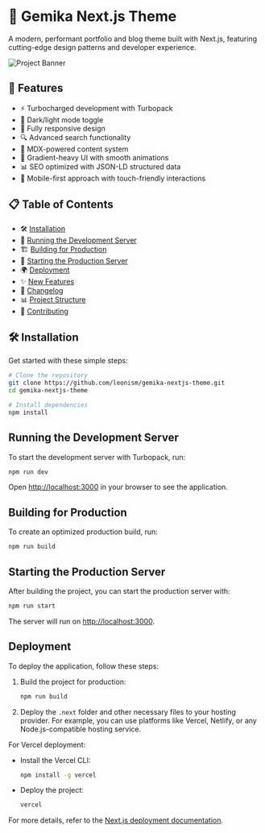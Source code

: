 # 🚀 Gemika Next.js Theme

A modern, performant portfolio and blog theme built with Next.js, featuring cutting-edge design patterns and developer experience.

![Project Banner](public/banner.png)
<!-- Add your banner image if available -->

## 🌟 Features

- ⚡ Turbocharged development with Turbopack
- 🌙 Dark/light mode toggle
- 📱 Fully responsive design
- 🔍 Advanced search functionality
- 📝 MDX-powered content system
- 🎨 Gradient-heavy UI with smooth animations
- 📊 SEO optimized with JSON-LD structured data
- 📱 Mobile-first approach with touch-friendly interactions

## 📋 Table of Contents

- 🛠️ [Installation](#installation)
- 🏃 [Running the Development Server](#running-the-development-server)
- 🏗️ [Building for Production](#building-for-production)
- 🚀 [Starting the Production Server](#starting-the-production-server)
- 🌍 [Deployment](#deployment)
- ✨ [New Features](#new-features)
- 📜 [Changelog](#changelog)
- 📊 [Project Structure](#project-structure)
- 🤝 [Contributing](#contributing)

## 🛠️ Installation

Get started with these simple steps:

```bash
# Clone the repository
git clone https://github.com/leonism/gemika-nextjs-theme.git
cd gemika-nextjs-theme

# Install dependencies
npm install
```

## Running the Development Server

To start the development server with Turbopack, run:

```bash
npm run dev
```

Open [http://localhost:3000](http://localhost:3000) in your browser to see the application.

## Building for Production

To create an optimized production build, run:

```bash
npm run build
```

## Starting the Production Server

After building the project, you can start the production server with:

```bash
npm run start
```

The server will run on [http://localhost:3000](http://localhost:3000).

## Deployment

To deploy the application, follow these steps:

1. Build the project for production:

   ```bash
   npm run build
   ```

2. Deploy the `.next` folder and other necessary files to your hosting provider. For example, you can use platforms like Vercel, Netlify, or any Node.js-compatible hosting service.

For Vercel deployment:

- Install the Vercel CLI:
  ```bash
  npm install -g vercel
  ```
- Deploy the project:
  ```bash
  vercel
  ```

For more details, refer to the [Next.js deployment documentation](https://nextjs.org/docs/deployment).
